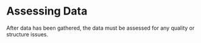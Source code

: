 # Assessing Data

After data has been gathered, the data must be assessed for any quality or structure issues.
